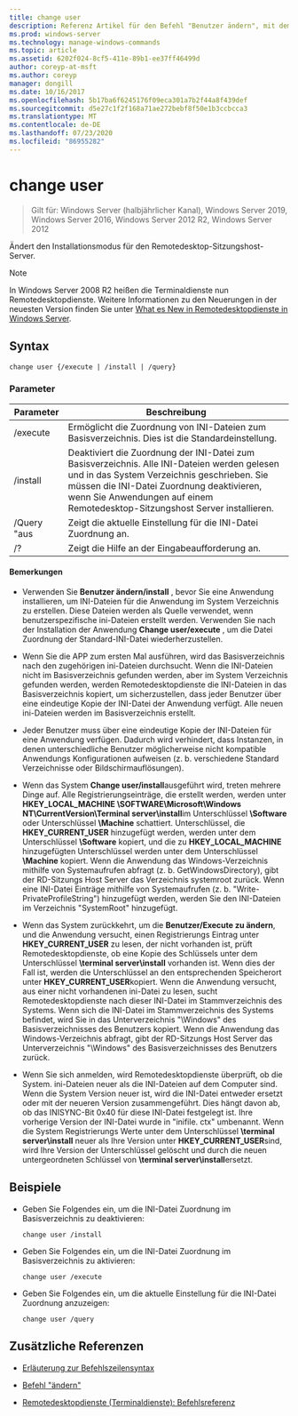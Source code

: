 ```yaml
---
title: change user
description: Referenz Artikel für den Befehl "Benutzer ändern", mit dem der Installationsmodus für den Remotedesktop-Sitzungshost Server geändert wird.
ms.prod: windows-server
ms.technology: manage-windows-commands
ms.topic: article
ms.assetid: 6202f024-8cf5-411e-89b1-ee37ff46499d
author: coreyp-at-msft
ms.author: coreyp
manager: dongill
ms.date: 10/16/2017
ms.openlocfilehash: 5b17ba6f6245176f09eca301a7b2f44a8f439def
ms.sourcegitcommit: d5e27c1f2f168a71ae272bebf8f50e1b3ccbcca3
ms.translationtype: MT
ms.contentlocale: de-DE
ms.lasthandoff: 07/23/2020
ms.locfileid: "86955282"
---
```

# <a name="change-user"></a>change user

> Gilt für: Windows Server (halbjährlicher Kanal), Windows Server 2019, Windows Server 2016, Windows Server 2012 R2, Windows Server 2012

Ändert den Installationsmodus für den Remotedesktop-Sitzungshost-Server.

> [!NOTE]
> In Windows Server 2008 R2 heißen die Terminaldienste nun Remotedesktopdienste. Weitere Informationen zu den Neuerungen in der neuesten Version finden Sie unter [What es New in Remotedesktopdienste in Windows Server](/previous-versions/windows/it-pro/windows-server-2012-r2-and-2012/dn283323(v=ws.11)).

## <a name="syntax"></a>Syntax

```
change user {/execute | /install | /query}
```

### <a name="parameters"></a>Parameter

| Parameter | Beschreibung |
| --------- | ----------- |
| /execute | Ermöglicht die Zuordnung von INI-Dateien zum Basisverzeichnis. Dies ist die Standardeinstellung. |
| /install | Deaktiviert die Zuordnung der INI-Datei zum Basisverzeichnis. Alle INI-Dateien werden gelesen und in das System Verzeichnis geschrieben. Sie müssen die INI-Datei Zuordnung deaktivieren, wenn Sie Anwendungen auf einem Remotedesktop-Sitzungshost Server installieren. |
| /Query "aus | Zeigt die aktuelle Einstellung für die INI-Datei Zuordnung an. |
| /? | Zeigt die Hilfe an der Eingabeaufforderung an. |

#### <a name="remarks"></a>Bemerkungen

- Verwenden Sie **Benutzer ändern/install** , bevor Sie eine Anwendung installieren, um INI-Dateien für die Anwendung im System Verzeichnis zu erstellen. Diese Dateien werden als Quelle verwendet, wenn benutzerspezifische ini-Dateien erstellt werden. Verwenden Sie nach der Installation der Anwendung **Change user/execute** , um die Datei Zuordnung der Standard-INI-Datei wiederherzustellen.

- Wenn Sie die APP zum ersten Mal ausführen, wird das Basisverzeichnis nach den zugehörigen ini-Dateien durchsucht. Wenn die INI-Dateien nicht im Basisverzeichnis gefunden werden, aber im System Verzeichnis gefunden werden, werden Remotedesktopdienste die INI-Dateien in das Basisverzeichnis kopiert, um sicherzustellen, dass jeder Benutzer über eine eindeutige Kopie der INI-Datei der Anwendung verfügt. Alle neuen ini-Dateien werden im Basisverzeichnis erstellt.

- Jeder Benutzer muss über eine eindeutige Kopie der INI-Dateien für eine Anwendung verfügen. Dadurch wird verhindert, dass Instanzen, in denen unterschiedliche Benutzer möglicherweise nicht kompatible Anwendungs Konfigurationen aufweisen (z. b. verschiedene Standard Verzeichnisse oder Bildschirmauflösungen).

- Wenn das System **Change user/install**ausgeführt wird, treten mehrere Dinge auf. Alle Registrierungseinträge, die erstellt werden, werden unter **HKEY_LOCAL_MACHINE \SOFTWARE\Microsoft\Windows NT\CurrentVersion\Terminal server\install**im Unterschlüssel **\Software** oder Unterschlüssel **\Machine** schattiert. Unterschlüssel, die **HKEY_CURRENT_USER** hinzugefügt werden, werden unter dem Unterschlüssel **\Software** kopiert, und die zu **HKEY_LOCAL_MACHINE** hinzugefügten Unterschlüssel werden unter dem Unterschlüssel **\Machine** kopiert. Wenn die Anwendung das Windows-Verzeichnis mithilfe von Systemaufrufen abfragt (z. b. GetWindowsDirectory), gibt der RD-Sitzungs Host Server das Verzeichnis systemroot zurück. Wenn eine INI-Datei Einträge mithilfe von Systemaufrufen (z. b. "Write-PrivateProfileString") hinzugefügt werden, werden Sie den INI-Dateien im Verzeichnis "SystemRoot" hinzugefügt.

- Wenn das System zurückkehrt, um die **Benutzer/Execute zu ändern**, und die Anwendung versucht, einen Registrierungs Eintrag unter **HKEY_CURRENT_USER** zu lesen, der nicht vorhanden ist, prüft Remotedesktopdienste, ob eine Kopie des Schlüssels unter dem Unterschlüssel **\terminal server\install** vorhanden ist. Wenn dies der Fall ist, werden die Unterschlüssel an den entsprechenden Speicherort unter **HKEY_CURRENT_USER**kopiert. Wenn die Anwendung versucht, aus einer nicht vorhandenen ini-Datei zu lesen, sucht Remotedesktopdienste nach dieser INI-Datei im Stammverzeichnis des Systems. Wenn sich die INI-Datei im Stammverzeichnis des Systems befindet, wird Sie in das Unterverzeichnis "\Windows" des Basisverzeichnisses des Benutzers kopiert. Wenn die Anwendung das Windows-Verzeichnis abfragt, gibt der RD-Sitzungs Host Server das Unterverzeichnis "\Windows" des Basisverzeichnisses des Benutzers zurück.

- Wenn Sie sich anmelden, wird Remotedesktopdienste überprüft, ob die System. ini-Dateien neuer als die INI-Dateien auf dem Computer sind. Wenn die System Version neuer ist, wird die INI-Datei entweder ersetzt oder mit der neueren Version zusammengeführt. Dies hängt davon ab, ob das INISYNC-Bit 0x40 für diese INI-Datei festgelegt ist. Ihre vorherige Version der INI-Datei wurde in "inifile. ctx" umbenannt. Wenn die System Registrierungs Werte unter dem Unterschlüssel **\terminal server\install** neuer als Ihre Version unter **HKEY_CURRENT_USER**sind, wird Ihre Version der Unterschlüssel gelöscht und durch die neuen untergeordneten Schlüssel von **\terminal server\install**ersetzt.

## <a name="examples"></a>Beispiele

- Geben Sie Folgendes ein, um die INI-Datei Zuordnung im Basisverzeichnis zu deaktivieren:

  ```
  change user /install
  ```

- Geben Sie Folgendes ein, um die INI-Datei Zuordnung im Basisverzeichnis zu aktivieren:

  ```
  change user /execute
  ```

- Geben Sie Folgendes ein, um die aktuelle Einstellung für die INI-Datei Zuordnung anzuzeigen:

  ```
  change user /query
  ```

## <a name="additional-references"></a>Zusätzliche Referenzen

- [Erläuterung zur Befehlszeilensyntax](command-line-syntax-key.md)

- [Befehl "ändern"](change.md)

- [Remotedesktopdienste (Terminaldienste): Befehlsreferenz](remote-desktop-services-terminal-services-command-reference.md)
